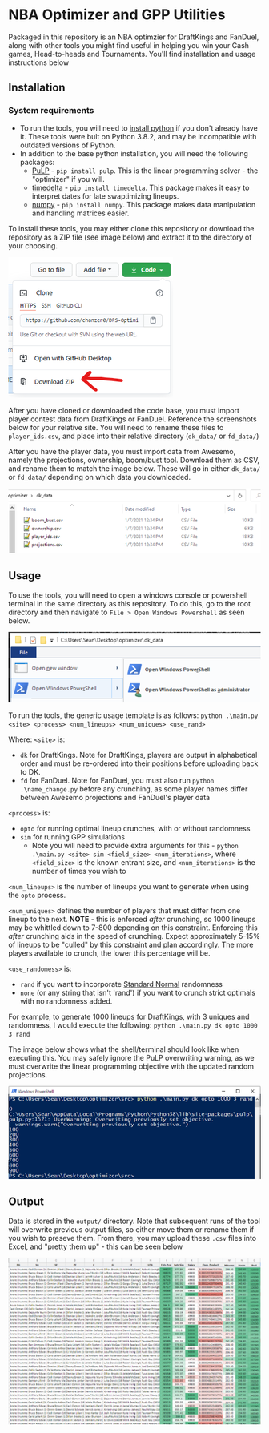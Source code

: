 # NBA Optimizer and GPP Utilities
Packaged in this repository is an NBA optimzier for DraftKings and FanDuel, along with other tools you might find useful in helping you win your Cash games, Head-to-heads and Tournaments. You'll find installation and usage instructions below

## Installation
### System requirements
- To run the tools, you will need to [install python](https://www.python.org/downloads/) if you don't already have it. These tools were bult on Python 3.8.2, and may be incompatible with outdated versions of Python.
- In addition to the base python installation, you will need the following packages:
    - [PuLP](https://pypi.org/project/PuLP/) - `pip install pulp`. This is the linear programming solver - the "optimizer" if you will.
    - [timedelta](https://pypi.org/project/timedelta/) - `pip install timedelta`. This package makes it easy to interpret dates for late swaptimizing lineups.
    - [numpy](https://pypi.org/project/numpy/) - `pip install numpy`. This package makes data manipulation and handling matrices easier.

To install these tools, you may either clone this repository or download the repository as a ZIP file (see image below) and extract it to the directory of your choosing.
    
![Download image](readme_images/download.png)

After you have cloned or downloaded the code base, you must import player contest data from DraftKings or FanDuel. Reference the screenshots below for your relative site. You will need to rename these files to `player_ids.csv`, and place into their relative directory (`dk_data/` or `fd_data/`)


After you have the player data, you must import data from Awesemo, namely the projections, ownership, boom/bust tool. Download them as CSV, and rename them to match the image below. These will go in either `dk_data/` or `fd_data/` depending on which data you downloaded.

![Directory image](readme_images/directory.png)

## Usage
To use the tools, you will need to open a windows console or powershell terminal in the same directory as this repository. To do this, go to the root directory and then navigate to `File > Open Windows Powershell` as seen below.

![Shell image](readme_images/shell.png)

To run the tools, the generic usage template is as follows:
`python .\main.py <site> <process> <num_lineups> <num_uniques> <use_rand>`

Where:
`<site>` is:
- `dk` for DraftKings. Note for DraftKings, players are output in alphabetical order and must be re-ordered into their positions before uploading back to DK.
- `fd` for FanDuel. Note for FanDuel, you must also run `python .\name_change.py` before any crunching, as some player names differ between Awesemo projections and FanDuel's player data

`<process>` is: 
- `opto` for running optimal lineup crunches, with or without randomness
- `sim` for running GPP simulations
    - Note you will need to provide extra arguments for this - `python .\main.py <site> sim <field_size> <num_iterations>`, where `<field_size>` is the known entrant size, and `<num_iterations>` is the number of times you wish to 

`<num_lineups>` is the number of lineups you want to generate when using the `opto` process.

`<num_uniques>` defines the number of players that must differ from one lineup to the next. **NOTE** - this is enforced *after* crunching, so 1000 lineups may be whittled down to 7-800 depending on this constraint. Enforcing this *after* crunching aids in the speed of crunching. Expect approximately 5-15% of lineups to be "culled" by this constraint and plan accordingly. The more players available to crunch, the lower this percentage will be.

`<use_randomess>` is:
- `rand` if you want to incorporate [Standard Normal](https://www.mathsisfun.com/data/standard-normal-distribution.html) randomness
- `none` (or any string that isn't 'rand') if you want to crunch strict optimals with no randomness added.

For example, to generate 1000 lineups for DraftKings, with 3 uniques and randomness, I would execute the following:
`python .\main.py dk opto 1000 3 rand`

The image below shows what the shell/terminal should look like when executing this. You may safely ignore the PuLP overwriting warning, as we must overwrite the linear programming objective with the updated random projections.

![Example usage](readme_images/usage.png)

## Output
Data is stored in the `output/` directory. Note that subsequent runs of the tool will overwrite previous output files, so either move them or rename them if you wish to preseve them. From there, you may upload these `.csv` files into Excel, and "pretty them up" - this can be seen below 

![Example output](readme_images/output.png)
